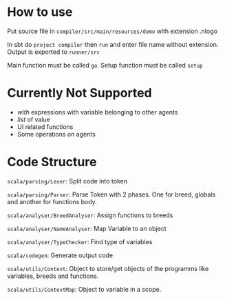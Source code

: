 # How to use
Put source file in `compiler/src/main/resources/demo` with extension .nlogo

In sbt do `project compiler` then `run` and enter file name without extension. Output is exported to `runner/src`

Main function must be called `go`. Setup function must be called `setup`

# Currently Not Supported
- _with_ expressions with variable belonging to other agents
- _list_ of value
- UI related functions
- Some operations on agents

# Code Structure
`scala/parsing/Lexer`: Split code into token

`scala/parsing/Parser`: Parse Token with 2 phases. One for breed, globals and another for functions body.

`scala/analyser/BreedAnalyser`: Assign functions to breeds

`scala/analyser/NameAnalyser`: Map Variable to an object

`scala/analyser/TypeChecker`: Find type of variables

`scala/codegen`: Generate output code


`scala/utils/Context`: Object to store/get objects of the programms like variables, breeds and functions.

`scala/utils/ContextMap`: Object to variable in a scope.
